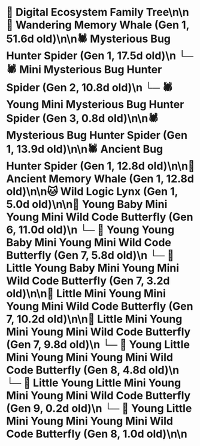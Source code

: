 # 🌳 Digital Ecosystem Family Tree\n\n🐋 Wandering Memory Whale (Gen 1, 51.6d old)\n\n🕷️ Mysterious Bug Hunter Spider (Gen 1, 17.5d old)\n  └─ 🕷️ Mini Mysterious Bug Hunter Spider (Gen 2, 10.8d old)\n    └─ 🕷️ Young Mini Mysterious Bug Hunter Spider (Gen 3, 0.8d old)\n\n🕷️ Mysterious Bug Hunter Spider (Gen 1, 13.9d old)\n\n🕷️ Ancient Bug Hunter Spider (Gen 1, 12.8d old)\n\n🐋 Ancient Memory Whale (Gen 1, 12.8d old)\n\n🐱 Wild Logic Lynx (Gen 1, 5.0d old)\n\n🦋 Young Baby Mini Young Mini Wild Code Butterfly (Gen 6, 11.0d old)\n  └─ 🦋 Young Young Baby Mini Young Mini Wild Code Butterfly (Gen 7, 5.8d old)\n  └─ 🦋 Little Young Baby Mini Young Mini Wild Code Butterfly (Gen 7, 3.2d old)\n\n🦋 Little Mini Young Mini Young Mini Wild Code Butterfly (Gen 7, 10.2d old)\n\n🦋 Little Mini Young Mini Young Mini Wild Code Butterfly (Gen 7, 9.8d old)\n  └─ 🦋 Young Little Mini Young Mini Young Mini Wild Code Butterfly (Gen 8, 4.8d old)\n    └─ 🦋 Little Young Little Mini Young Mini Young Mini Wild Code Butterfly (Gen 9, 0.2d old)\n  └─ 🦋 Young Little Mini Young Mini Young Mini Wild Code Butterfly (Gen 8, 1.0d old)\n\n